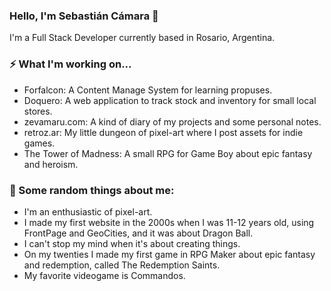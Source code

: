 ### Hello, I'm Sebastián Cámara 👋

I'm a Full Stack Developer currently based in Rosario, Argentina.

### ⚡ What I'm working on...
- Forfalcon: A Content Manage System for learning propuses.
- Doquero: A web application to track stock and inventory for small local stores.
- zevamaru.com: A kind of diary of my projects and some personal notes.
- retroz.ar: My little dungeon of pixel-art where I post assets for indie games.
- The Tower of Madness: A small RPG for Game Boy about epic fantasy and heroism.

### 🤔 Some random things about me:
- I'm an enthusiastic of pixel-art.
- I made my first website in the 2000s when I was 11-12 years old, using FrontPage and GeoCities, and it was about Dragon Ball.
- I can't stop my mind when it's about creating things.
- On my twenties I made my first game in RPG Maker about epic fantasy and redemption, called The Redemption Saints.
- My favorite videogame is Commandos.
